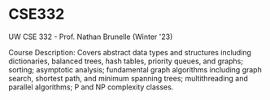 # CSE332
UW CSE 332 - Prof. Nathan Brunelle (Winter '23)

Course Description: Covers abstract data types and structures including dictionaries, balanced trees, hash tables, priority queues, and graphs; sorting; asymptotic analysis; fundamental graph algorithms including graph search, shortest path, and minimum spanning trees; multithreading and parallel algorithms; P and NP complexity classes.
